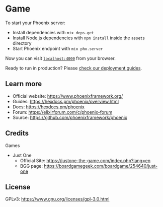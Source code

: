 # Game

To start your Phoenix server:

  * Install dependencies with `mix deps.get`
  * Install Node.js dependencies with `npm install` inside the `assets` directory
  * Start Phoenix endpoint with `mix phx.server`

Now you can visit [`localhost:4000`](http://localhost:4000) from your browser.

Ready to run in production? Please [check our deployment guides](https://hexdocs.pm/phoenix/deployment.html).

## Learn more

  * Official website: https://www.phoenixframework.org/
  * Guides: https://hexdocs.pm/phoenix/overview.html
  * Docs: https://hexdocs.pm/phoenix
  * Forum: https://elixirforum.com/c/phoenix-forum
  * Source: https://github.com/phoenixframework/phoenix

## Credits
Games
- Just One
  - Official Site: https://justone-the-game.com/index.php?lang=en
  - BGG page: https://boardgamegeek.com/boardgame/254640/just-one

## License
GPLv3: https://www.gnu.org/licenses/gpl-3.0.html
